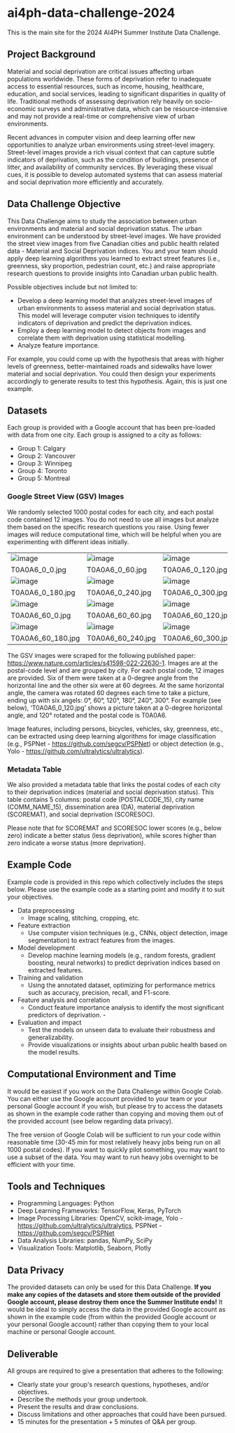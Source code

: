 # ai4ph-data-challenge-2024
This is the main site for the 2024 AI4PH Summer Institute Data Challenge.

## Project Background
Material and social deprivation are critical issues affecting urban populations worldwide. These forms of deprivation refer to inadequate access to essential resources, such as income, housing, healthcare, education, and social services, leading to significant disparities in quality of life. Traditional methods of assessing deprivation rely heavily on socio-economic surveys and administrative data, which can be resource-intensive and may not provide a real-time or comprehensive view of urban environments.

Recent advances in computer vision and deep learning offer new opportunities to analyze urban environments using street-level imagery. Street-level images provide a rich visual context that can capture subtle indicators of deprivation, such as the condition of buildings, presence of litter, and availability of community services. By leveraging these visual cues, it is possible to develop automated systems that can assess material and social deprivation more efficiently and accurately.

## Data Challenge Objective
This Data Challenge aims to study the association between urban environments and material and social deprivation status. The urban environment can be understood by street-level images. We have provided the street view images from five Canadian cities and public health related data - Material and Social Deprivation indices. You and your team should apply deep learning algorithms you learned to extract street features (i.e., greenness, sky proportion, pedestrian count, etc.) and raise appropriate research questions to provide insights into Canadian urban public health.

Possible objectives include but not limited to: 
- Develop a deep learning model that analyzes street-level images of urban environments to assess material and social deprivation status. This model will leverage computer vision techniques to identify indicators of deprivation and predict the deprivation indices.
- Employ a deep learning model to detect objects from images and correlate them with deprivation using statistical modelling.
- Analyze feature importance.

For example, you could come up with the hypothesis that areas with higher levels of greenness, better-maintained roads and sidewalks have lower material and social deprivation. You could then design your experiments accordingly to generate results to test this hypothesis. Again, this is just one example.

## Datasets
Each group is provided with a Google account that has been pre-loaded with data from one city. Each group is assigned to a city as follows:
- Group 1: Calgary
- Group 2: Vancouver
- Group 3: Winnipeg
- Group 4: Toronto
- Group 5: Montreal

### Google Street View (GSV) Images

We randomly selected 1000 postal codes for each city, and each postal code contained 12 images. You do not need to use all images but analyze them based on the specific research questions you raise. Using fewer images will reduce computational time, which will be helpful when you are experimenting with different ideas initially.

|  |  |  |
| --- | --- | --- |
| ![image](https://github.com/data-intelligence-for-health-lab/ai4ph-data-challenge-2024/assets/134657579/c3c5bdbc-78ff-4006-9db0-7bc4f25c6663) | ![image](https://github.com/data-intelligence-for-health-lab/ai4ph-data-challenge-2024/assets/134657579/1edc8048-51d5-4879-8e76-2142b50f53b9) |![image](https://github.com/data-intelligence-for-health-lab/ai4ph-data-challenge-2024/assets/134657579/d41f8e2a-83fe-424a-9cd1-42d130252eef) |
| T0A0A6_0_0.jpg | T0A0A6_0_60.jpg | T0A0A6_0_120.jpg |
| ![image](https://github.com/data-intelligence-for-health-lab/ai4ph-data-challenge-2024/assets/134657579/87c3425e-f2d0-4419-bf2f-8cf9e06f2a14) | ![image](https://github.com/data-intelligence-for-health-lab/ai4ph-data-challenge-2024/assets/134657579/234b0891-06bf-4aea-a50f-62e828e724f3) | ![image](https://github.com/data-intelligence-for-health-lab/ai4ph-data-challenge-2024/assets/134657579/662f54f4-7d95-44ef-9e06-381b51492fa8) |
| T0A0A6_0_180.jpg | T0A0A6_0_240.jpg | T0A0A6_0_300.jpg |
| ![image](https://github.com/data-intelligence-for-health-lab/ai4ph-data-challenge-2024/assets/134657579/57e23f7d-2b08-47bf-a786-2cdcfd045cc3) |![image](https://github.com/data-intelligence-for-health-lab/ai4ph-data-challenge-2024/assets/134657579/4a0c71e1-e8fd-4225-9e09-df33a51a2841) | ![image](https://github.com/data-intelligence-for-health-lab/ai4ph-data-challenge-2024/assets/134657579/5a79dda3-2273-4118-92e1-8e486b7a8ce3) |
| T0A0A6_60_0.jpg | T0A0A6_60_60.jpg | T0A0A6_60_120.jpg |
| ![image](https://github.com/data-intelligence-for-health-lab/ai4ph-data-challenge-2024/assets/134657579/40a79c75-704f-40b4-8069-d0cbb77a9173) | ![image](https://github.com/data-intelligence-for-health-lab/ai4ph-data-challenge-2024/assets/134657579/b90783cb-a346-4f04-b9ad-b379a7e38d58) | ![image](https://github.com/data-intelligence-for-health-lab/ai4ph-data-challenge-2024/assets/134657579/91efb5c4-b476-4fe0-ba1d-16537345662a) |
| T0A0A6_60_180.jpg | T0A0A6_60_240.jpg | T0A0A6_60_300.jpg |

The GSV images were scraped for the following published paper: https://www.nature.com/articles/s41598-022-22630-1. Images are at the postal-code level and are grouped by city. For each postal code, 12 images are provided. Six of them were taken at a 0-degree angle from the horizontal line and the other six were at 60 degrees. At the same horizontal angle, the camera was rotated 60 degrees each time to take a picture, ending up with six angels: 0°, 60°, 120°, 180°, 240°, 300°. For example (see below), ‘T0A0A6_0_120.jpg’ shows a picture taken at a 0-degree horizontal angle, and 120° rotated and the postal code is T0A0A6.

Image features, including persons, bicycles, vehicles, sky, greenness, etc., can be extracted using deep learning algorithms for image classification (e.g., PSPNet - https://github.com/segcv/PSPNet) or object detection (e.g., Yolo - https://github.com/ultralytics/ultralytics).

### Metadata Table

We also provided a metadata table that links the postal codes of each city to their deprivation indices (material and social deprivation status). This table contains 5 columns: postal code (POSTALCODE_15), city name (COMM_NAME_15), dissemination area (DA), material deprivation (SCOREMAT), and social deprivation (SCORESOC). 
		
Please note that for SCOREMAT and SCORESOC lower scores (e.g., below zero) indicate a better status (less deprivation), while scores higher than zero indicate a worse status (more deprivation).

## Example Code
Example code is provided in this repo which collectively includes the steps below. Please use the example code as a starting point and modify it to suit your objectives.

- Data preprocessing
  - Image scaling, stitching, cropping, etc.
- Feature extraction
  - Use computer vision techniques (e.g., CNNs, object detection, image segmentation) to extract features from the images.
- Model development
  - Develop machine learning models (e.g., random forests, gradient boosting, neural networks) to predict deprivation indices based on extracted features.
- Training and validation
  - Using the annotated dataset, optimizing for performance metrics such as accuracy, precision, recall, and F1-score.
- Feature analysis and correlation
  - Conduct feature importance analysis to identify the most significant predictors of deprivation.  - 
- Evaluation and impact
  - Test the models on unseen data to evaluate their robustness and generalizability.
  - Provide visualizations or insights about urban public health based on the model results.
 
## Computational Environment and Time
It would be easiest if you work on the Data Challenge within Google Colab. You can either use the Google account provided to your team or your personal Google account if you wish, but please try to access the datasets as shown in the example code rather than copying and moving them out of the provided account (see below regarding data privacy).

The free version of Google Colab will be sufficient to run your code within reasonable time (30-45 min for most relatively heavy jobs being run on all 1000 postal codes). If you want to quickly pilot something, you may want to use a subset of the data. You may want to run heavy jobs overnight to be efficient with your time. 

## Tools and Techniques
- Programming Languages: Python
- Deep Learning Frameworks: TensorFlow, Keras, PyTorch
- Image Processing Libraries: OpenCV, scikit-image, Yolo - https://github.com/ultralytics/ultralytics, PSPNet - https://github.com/segcv/PSPNet
- Data Analysis Libraries: pandas, NumPy, SciPy
- Visualization Tools: Matplotlib, Seaborn, Plotly

## Data Privacy
The provided datasets can only be used for this Data Challenge. **If you make any copies of the datasets and store them outside of the provided Google account, please destroy them once the Summer Institute ends!** It would be ideal to simply access the data in the provided Google account as shown in the example code (from within the provided Google account or your personal Google account) rather than copying them to your local machine or personal Google account. 
  
## Deliverable
All groups are required to give a presentation that adheres to the following:
  - Clearly state your group's research questions, hypotheses, and/or objectives.
  - Describe the methods your group undertook.
  - Present the results and draw conclusions.
  - Discuss limitations and other approaches that could have been pursued.
  - 15 minutes for the presentation + 5 minutes of Q&A per group.

